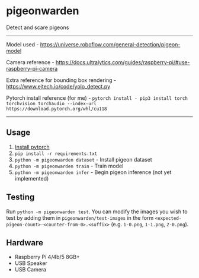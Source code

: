 # pigeonwarden
Detect and scare pigeons

---

Model used - https://universe.roboflow.com/general-detection/pigeon-model

Camera reference - https://docs.ultralytics.com/guides/raspberry-pi/#use-raspberry-pi-camera

Extra reference for bounding box rendering - https://www.ejtech.io/code/yolo_detect.py

Pytorch install reference (for me) - `pytorch install - pip3 install torch torchvision torchaudio --index-url https://download.pytorch.org/whl/cu118`

---

## Usage
1. [Install pytorch](https://pytorch.org/get-started/locally/)
2. `pip install -r requirements.txt`
3. `python -m pigeonwarden dataset` - Install pigeon dataset
4. `python -m pigeonwarden train` - Train model
5. `python -m pigeonwarden infer` - Begin pigeon inference (not yet implemented)

## Testing
Run `python -m pigeonwarden test`. You can modify the images you wish to test by adding them in `pigeonwarden/test-images` in the form `<expected-pigeon-count>-<counter-from-0>.<suffix>` (e.g. `1-0.png`, `1-1.png`, `2-0.png`).

## Hardware
- Raspberry Pi 4/4b/5 8GB+
- USB Speaker
- USB Camera

